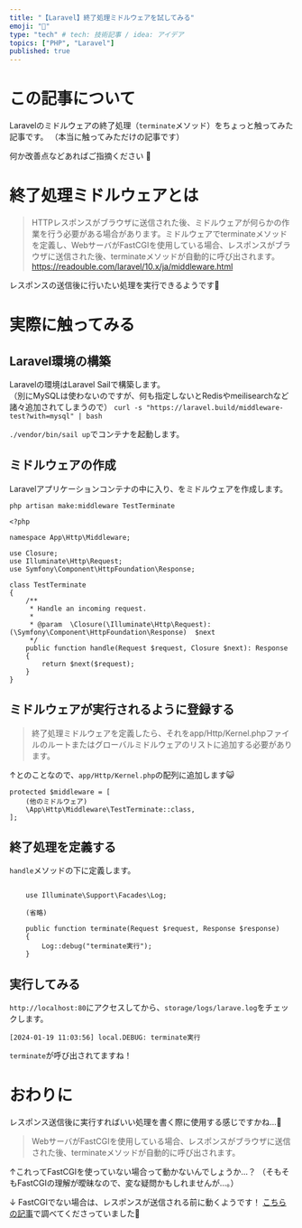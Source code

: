 ```yaml
---
title: "【Laravel】終了処理ミドルウェアを試してみる"
emoji: "🥪"
type: "tech" # tech: 技術記事 / idea: アイデア
topics: ["PHP", "Laravel"]
published: true
---
```


# この記事について
Laravelのミドルウェアの終了処理（`terminate`メソッド）をちょっと触ってみた記事です。
（本当に触ってみただけの記事です）

何か改善点などあればご指摘ください 🙏

# 終了処理ミドルウェアとは

> HTTPレスポンスがブラウザに送信された後、ミドルウェアが何らかの作業を行う必要がある場合があります。ミドルウェアでterminateメソッドを定義し、WebサーバがFastCGIを使用している場合、レスポンスがブラウザに送信された後、terminateメソッドが自動的に呼び出されます。
>https://readouble.com/laravel/10.x/ja/middleware.html

レスポンスの送信後に行いたい処理を実行できるようです🧐

# 実際に触ってみる

## Laravel環境の構築

Laravelの環境はLaravel Sailで構築します。  
（別にMySQLは使わないのですが、何も指定しないとRedisやmeilisearchなど諸々追加されてしまうので）
`curl -s "https://laravel.build/middleware-test?with=mysql" | bash`

`./vendor/bin/sail up`でコンテナを起動します。

## ミドルウェアの作成

Laravelアプリケーションコンテナの中に入り、をミドルウェアを作成します。

`php artisan make:middleware TestTerminate`


```PHP:app/Http/Middleware/TestTerminate.php
<?php

namespace App\Http\Middleware;

use Closure;
use Illuminate\Http\Request;
use Symfony\Component\HttpFoundation\Response;

class TestTerminate
{
    /**
     * Handle an incoming request.
     *
     * @param  \Closure(\Illuminate\Http\Request): (\Symfony\Component\HttpFoundation\Response)  $next
     */
    public function handle(Request $request, Closure $next): Response
    {
        return $next($request);
    }
}

```

## ミドルウェアが実行されるように登録する

> 終了処理ミドルウェアを定義したら、それをapp/Http/Kernel.phpファイルのルートまたはグローバルミドルウェアのリストに追加する必要があります。

↑とのことなので、`app/Http/Kernel.php`の配列に追加します😺

```PHP:app/Http/Kernel.php
protected $middleware = [
    (他のミドルウェア)
    \App\Http\Middleware\TestTerminate::class,
];
```

## 終了処理を定義する

`handle`メソッドの下に定義します。

```PHP:app/Http/Middleware/TestTerminate.php

    use Illuminate\Support\Facades\Log;

    (省略)

    public function terminate(Request $request, Response $response)
    {
        Log::debug("terminate実行");
    }
```

## 実行してみる

`http://localhost:80`にアクセスしてから、`storage/logs/larave.log`をチェックします。

```log:storage/logs/larave.log
[2024-01-19 11:03:56] local.DEBUG: terminate実行  
```

`terminate`が呼び出されてますね！


# おわりに

レスポンス送信後に実行すればいい処理を書く際に使用する感じですかね…🧐

> WebサーバがFastCGIを使用している場合、レスポンスがブラウザに送信された後、terminateメソッドが自動的に呼び出されます。

↑これってFastCGIを使っていない場合って動かないんでしょうか…？
（そもそもFastCGIの理解が曖昧なので、変な疑問かもしれませんが…。）

↓
FastCGIでない場合は、レスポンスが送信される前に動くようです！
[こちらの記事](https://zenn.dev/nshiro/articles/f165468a4f4d53)で調べてくださっていました🙏